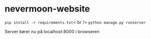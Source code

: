 # nevermoon-website
`pip install -r requirements.txt`< br />
`python manage.py runserver`

Server kører nu på localhost:8000 i browseren

